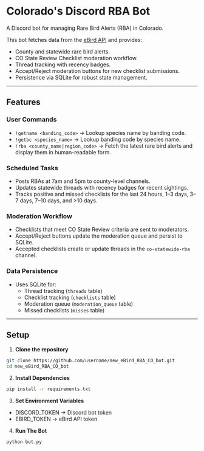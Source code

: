 # Colorado's Discord RBA Bot

A Discord bot for managing Rare Bird Alerts (RBA) in Colorado.  

This bot fetches data from the [eBird API](https://ebird.org/home) and provides:  

- County and statewide rare bird alerts.
- CO State Review Checklist moderation workflow.
- Thread tracking with recency badges.
- Accept/Reject moderation buttons for new checklist submissions.
- Persistence via SQLite for robust state management.

---

## Features

### User Commands
- `!getname <banding_code>` → Lookup species name by banding code.
- `!getbc <species_name>` → Lookup banding code by species name.
- `!rba <county_name|region_code>` → Fetch the latest rare bird alerts and display them in human-readable form.

### Scheduled Tasks
- Posts RBAs at 7am and 5pm to county-level channels.
- Updates statewide threads with recency badges for recent sightings.
- Tracks positive and missed checklists for the last 24 hours, 1–3 days, 3–7 days, 7–10 days, and >10 days.

### Moderation Workflow
- Checklists that meet CO State Review criteria are sent to moderators.
- Accept/Reject buttons update the moderation queue and persist to SQLite.
- Accepted checklists create or update threads in the `co-statewide-rba` channel.

### Data Persistence
- Uses SQLite for:
  - Thread tracking (`threads` table)
  - Checklist tracking (`checklists` table)
  - Moderation queue (`moderation_queue` table)
  - Missed checklists (`misses` table)

---

## Setup

1. **Clone the repository**
```bash
git clone https://github.com/username/new_eBird_RBA_CO_bot.git
cd new_eBird_RBA_CO_bot
```

2. **Install Dependencies**
```bash 
pip install -r requirements.txt
```

3. **Set Environment Variables**
- DISCORD_TOKEN → Discord bot token
- EBIRD_TOKEN → eBird API token

4. **Run The Bot**
```bash
python bot.py
```


